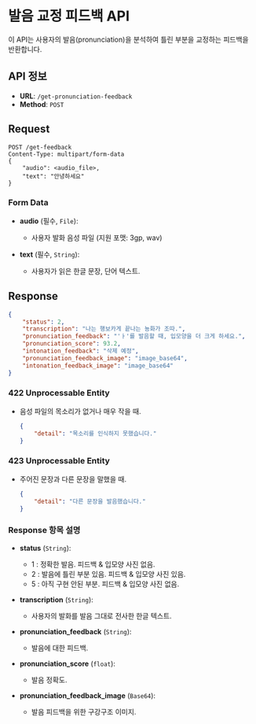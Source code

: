 # 발음 교정 피드백 API

이 API는 사용자의 발음(pronunciation)을 분석하여 틀린 부분을 교정하는 피드백을 반환합니다.

## API 정보

- **URL**: `/get-pronunciation-feedback`
- **Method**: `POST`

## Request
```http
POST /get-feedback
Content-Type: multipart/form-data
{
    "audio": <audio_file>,
    "text": "안녕하세요"
}
```
### Form Data

- **audio** (필수, `File`):
  - 사용자 발화 음성 파일 (지원 포맷: 3gp, wav)
  
- **text** (필수, `String`):
  - 사용자가 읽은 한글 문장, 단어 텍스트.

## Response
```json
{
    "status": 2,
    "transcription": "나는 행보카게 끝나는 뇽화가 조따.",
    "pronunciation_feedback": "'ㅏ'를 발음할 때, 입모양을 더 크게 하세요.",
    "pronunciation_score": 93.2,
    "intonation_feedback": "삭제 예정",
    "pronunciation_feedback_image": "image_base64",
    "intonation_feedback_image": "image_base64"
}
```
### 422 Unprocessable Entity
- 음성 파일의 목소리가 없거나 매우 작을 때.
    ```json
    {
        "detail": "목소리를 인식하지 못했습니다."
    }
    ```
### 423 Unprocessable Entity
- 주어진 문장과 다른 문장을 말했을 때.
    ```json
    {
        "detail": "다른 문장을 발음했습니다."
    }
    ```

### Response 항목 설명
- **status** (`String`):
  - 1 : 정확한 발음. 피드백 & 입모양 사진 없음.
  - 2 : 발음에 틀린 부분 있음. 피드백 & 입모양 사진 있음.
  - 5 : 아직 구현 안된 부분. 피드백 & 입모양 사진 없음.

- **transcription** (`String`):
  - 사용자의 발화를 발음 그대로 전사한 한글 텍스트.

- **pronunciation_feedback** (`String`):
  - 발음에 대한 피드백.

- **pronunciation_score** (`float`):
  - 발음 정확도.

- **pronunciation_feedback_image** (`Base64`):
  - 발음 피드백을 위한 구강구조 이미지.